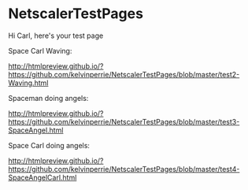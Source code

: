 # NetscalerTestPages
Hi Carl, here's your test page


Space Carl Waving:

http://htmlpreview.github.io/?https://github.com/kelvinperrie/NetscalerTestPages/blob/master/test2-Waving.html


Spaceman doing angels:

http://htmlpreview.github.io/?https://github.com/kelvinperrie/NetscalerTestPages/blob/master/test3-SpaceAngel.html


Space Carl doing angels:

http://htmlpreview.github.io/?https://github.com/kelvinperrie/NetscalerTestPages/blob/master/test4-SpaceAngelCarl.html
